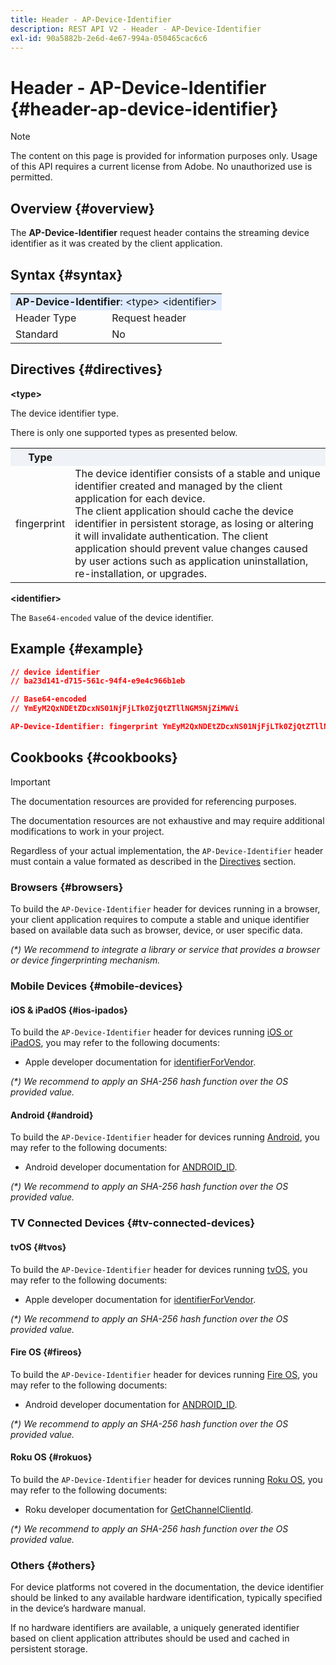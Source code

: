 ```yaml
---
title: Header - AP-Device-Identifier
description: REST API V2 - Header - AP-Device-Identifier
exl-id: 90a5882b-2e6d-4e67-994a-050465cac6c6
---
```

# Header - AP-Device-Identifier {#header-ap-device-identifier}

>[!NOTE]
>
> The content on this page is provided for information purposes only. Usage of this API requires a current license from Adobe. No unauthorized use is permitted.

## Overview {#overview}

The <b>AP-Device-Identifier</b> request header contains the streaming device identifier as it was created by the client application.

## Syntax {#syntax}

<table style="table-layout:auto">
   <tr>
      <td style="background-color: #DEEBFF;" colspan="2"><b>AP-Device-Identifier</b>: &lt;type&gt; &lt;identifier&gt;</td>
   </tr>
   <tr>
      <td>Header Type</td>
      <td>Request header</td>
   </tr>
   <tr>
      <td>Standard</td>
      <td>No</td>
   </tr>
</table>

## Directives {#directives}

<b>&lt;type&gt;</b>

The device identifier type.

There is only one supported types as presented below.

<table style="table-layout:auto">
   <tr>
      <th style="background-color: #EFF2F7; width: 15%;">Type</th>
      <th style="background-color: #EFF2F7;"></th>
   </tr>
   <tr>
      <td>fingerprint</td>
      <td>
            The device identifier consists of a stable and unique identifier created and managed by the client application for each device.
            <br/>
            The client application should cache the device identifier in persistent storage, as losing or altering it will invalidate authentication. The client application should prevent value changes caused by user actions such as application uninstallation, re-installation, or upgrades.
      </td>
   </tr>
</table>


<b>&lt;identifier&gt;</b>

The `Base64-encoded` value of the device identifier.

## Example {#example}

```JSON
// device identifier
// ba23d141-d715-561c-94f4-e9e4c966b1eb

// Base64-encoded
// YmEyM2QxNDEtZDcxNS01NjFjLTk0ZjQtZTllNGM5NjZiMWVi

AP-Device-Identifier: fingerprint YmEyM2QxNDEtZDcxNS01NjFjLTk0ZjQtZTllNGM5NjZiMWVi
```

## Cookbooks {#cookbooks}

>[!IMPORTANT]
>
> The documentation resources are provided for referencing purposes.
>
> The documentation resources are not exhaustive and may require additional modifications to work in your project.
> 
> Regardless of your actual implementation, the `AP-Device-Identifier` header must contain a value formated as described in the [Directives](#directives) section.

### Browsers {#browsers}

To build the `AP-Device-Identifier` header for devices running in a browser, your client application requires to compute a stable and unique identifier based on available data such as browser, device, or user specific data.

_(*) We recommend to integrate a library or service that provides a browser or device fingerprinting mechanism._

### Mobile Devices {#mobile-devices}

#### iOS & iPadOS {#ios-ipados}

To build the `AP-Device-Identifier` header for devices running [iOS or iPadOS](https://developer.apple.com/documentation/ios-ipados-release-notes), you may refer to the following documents:

* Apple developer documentation for [identifierForVendor](https://developer.apple.com/documentation/uikit/uidevice/1620059-identifierforvendor).

_(*) We recommend to apply an SHA-256 hash function over the OS provided value._

#### Android {#android}

To build the `AP-Device-Identifier` header for devices running [Android](https://developer.android.com/about/versions), you may refer to the following documents:

* Android developer documentation for [ANDROID_ID](https://developer.android.com/reference/android/provider/Settings.Secure#ANDROID_ID).

_(*) We recommend to apply an SHA-256 hash function over the OS provided value._

### TV Connected Devices {#tv-connected-devices}

#### tvOS {#tvos}

To build the `AP-Device-Identifier` header for devices running [tvOS](https://developer.apple.com/documentation/tvos-release-notes), you may refer to the following documents:

* Apple developer documentation for [identifierForVendor](https://developer.apple.com/documentation/uikit/uidevice/1620059-identifierforvendor).

_(*) We recommend to apply an SHA-256 hash function over the OS provided value._

#### Fire OS {#fireos}

To build the `AP-Device-Identifier` header for devices running [Fire OS](https://developer.amazon.com/docs/fire-tv/fire-os-overview.html), you may refer to the following documents:

* Android developer documentation for [ANDROID_ID](https://developer.android.com/reference/android/provider/Settings.Secure#ANDROID_ID).

_(*) We recommend to apply an SHA-256 hash function over the OS provided value._

#### Roku OS {#rokuos}

To build the `AP-Device-Identifier` header for devices running [Roku OS](https://developer.roku.com/docs/developer-program/release-notes/roku-os-release-notes.md), you may refer to the following documents:

* Roku developer documentation for [GetChannelClientId](https://developer.roku.com/docs/references/brightscript/interfaces/ifdeviceinfo.md#getchannelclientid-as-string).

_(*) We recommend to apply an SHA-256 hash function over the OS provided value._

### Others {#others}

For device platforms not covered in the documentation, the device identifier should be linked to any available hardware identification, typically specified in the device’s hardware manual. 

If no hardware identifiers are available, a uniquely generated identifier based on client application attributes should be used and cached in persistent storage.
